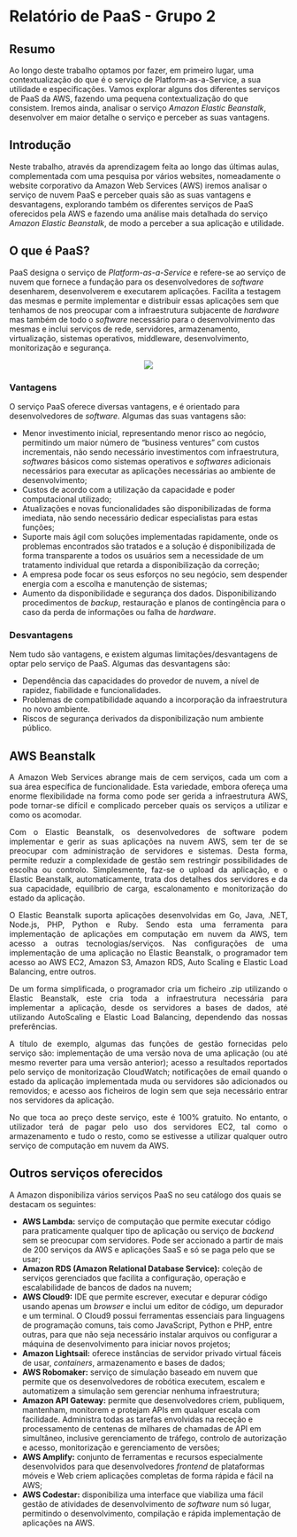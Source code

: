 # Relatório de PaaS - Grupo 2
## Resumo

Ao longo deste trabalho optamos por fazer, em primeiro lugar, uma contextualização 
do que é o serviço de Platform-as-a-Service, a sua utilidade e especificações. Vamos explorar alguns dos diferentes serviços de PaaS da AWS, fazendo uma pequena contextualização do que consistem. Iremos ainda, analisar o serviço *Amazon Elastic Beanstalk*, desenvolver em maior detalhe o serviço e perceber as suas vantagens.  

## Introdução

Neste trabalho, através da aprendizagem feita ao longo das últimas aulas, complementada com uma pesquisa por vários websites, nomeadamente o website corporativo da Amazon Web Services (AWS) iremos analisar o serviço de nuvem PaaS e perceber quais são as suas vantagens e desvantagens, explorando também os diferentes serviços de PaaS oferecidos pela AWS e fazendo uma análise mais detalhada do serviço *Amazon Elastic Beanstalk*, de modo a perceber a sua aplicação e utilidade.


## O que é PaaS?

PaaS designa o serviço de _Platform-as-a-Service_ e refere-se ao serviço de nuvem que fornece a fundação para os desenvolvedores de _software_ desenharem, desenvolverem e executarem aplicações. Facilita a testagem das mesmas e permite implementar e distribuir essas aplicações sem que tenhamos de nos preocupar com a infraestrutura subjacente de _hardware_ mas também de todo o _software_ necessário para o desenvolvimento das mesmas e inclui serviços de rede, servidores, armazenamento, virtualização, sistemas operativos, middleware, desenvolvimento, monitorização e segurança.

<p align="center">
  <img src="https://blogs.bmc.com/wp-content/uploads/2017/09/saas-vs-paas-vs-iaas-720x675.png"/>
</p>


### Vantagens

O serviço PaaS oferece diversas vantagens, e é orientado para desenvolvedores de _software_. Algumas das suas vantagens são: 
* Menor investimento inicial, representando menor risco ao negócio, permitindo um maior número de “business ventures” com custos incrementais, não sendo necessário investimentos com infraestrutura, _softwares_ básicos como sistemas operativos e _softwares_ adicionais necessários para executar as aplicações necessárias ao ambiente de desenvolvimento;
* Custos de acordo com a utilização da capacidade e poder computacional utilizado;
* Atualizações e novas funcionalidades são disponibilizadas de forma imediata, não sendo necessário dedicar especialistas para estas funções;
* Suporte mais ágil com soluções implementadas rapidamente, onde os problemas encontrados são tratados e a solução é disponibilizada de forma transparente a todos os usuários sem a necessidade de um tratamento individual que retarda a disponibilização da correção;
* A empresa pode focar os seus esforços no seu negócio, sem despender energia com a escolha e manutenção de sistemas;
* Aumento da disponibilidade e segurança dos dados. Disponibilizando procedimentos de _backup_, restauração e planos de contingência para o caso da perda de informações ou falha de _hardware_.

### Desvantagens

Nem tudo são vantagens, e existem algumas limitações/desvantagens de optar pelo serviço de PaaS. Algumas das desvantagens são: 
* Dependência das capacidades do provedor de nuvem, a nível de rapidez, fiabilidade e funcionalidades. 
* Problemas de compatibilidade aquando a incorporação da infraestrutura no novo ambiente.
* Riscos de segurança derivados da disponibilização num ambiente público.

## AWS Beanstalk

<p align="justify">
A Amazon Web Services abrange mais de cem serviços, cada um com a sua área específica de funcionalidade. Esta variedade, embora ofereça uma enorme flexibilidade na forma como pode ser gerida a infraestrutura AWS, pode tornar-se difícil e complicado perceber quais os serviços a utilizar e como os acomodar.
</p>
<p align="justify">
Com o Elastic Beanstalk, os desenvolvedores de software podem implementar e gerir as suas aplicações na nuvem AWS, sem ter de se preocupar com administração de servidores e sistemas. Desta forma, permite reduzir a complexidade de gestão sem restringir possibilidades de escolha ou controlo. Simplesmente, faz-se o upload da aplicação, e o Elastic Beanstalk, automaticamente,  trata dos detalhes dos servidores e da sua capacidade, equilíbrio de carga, escalonamento e monitorização do estado da aplicação.
</p>
<p align="justify">
O Elastic Beanstalk suporta aplicações desenvolvidas em Go, Java, .NET, Node.js, PHP, Python e Ruby. Sendo esta uma ferramenta para implementação de aplicações em computação em nuvem da AWS, tem acesso a outras tecnologias/serviços. Nas configurações de uma implementação de uma aplicação no Elastic Beanstalk, o programador tem acesso ao AWS EC2, Amazon S3, Amazon RDS, Auto Scaling e Elastic Load Balancing, entre outros.
</p>
<p align="justify">
De um forma simplificada, o programador cria um ficheiro .zip utilizando o Elastic Beanstalk, este cria toda a infraestrutura necessária para implementar a aplicação, desde os servidores a bases de dados, até utilizando AutoScaling e Elastic Load Balancing, dependendo das nossas preferências.
</p>
<p align="justify">
A título de exemplo, algumas das funções de gestão fornecidas pelo serviço são: implementação de uma versão nova de uma aplicação (ou até mesmo reverter para uma versão anterior); acesso a resultados reportados pelo serviço de monitorização CloudWatch; notificações de email quando o estado da aplicação implementada muda ou servidores são adicionados ou removidos; e acesso aos ficheiros de login sem que seja necessário entrar nos servidores da aplicação. 
</p>

<p align="justify">
No que toca ao preço deste serviço, este é 100% gratuito. No entanto, o utilizador terá de pagar pelo uso dos servidores EC2, tal como o armazenamento e tudo o resto, como se estivesse a utilizar qualquer outro serviço de computação em nuvem da AWS.
</p>


## Outros serviços oferecidos

A Amazon disponibiliza vários serviços PaaS no seu catálogo dos quais se destacam os seguintes:

*	**AWS Lambda:** serviço de computação que permite executar código para praticamente qualquer tipo de aplicação ou serviço de _backend_ sem se preocupar com servidores. Pode ser accionado a partir de mais de 200 serviços da AWS e aplicações SaaS e só se paga pelo que se usar;
*	**Amazon RDS (Amazon Relational Database Service):** coleção de serviços gerenciados que facilita a configuração, operação e escalabilidade de bancos de dados na nuvem;
*	**AWS Cloud9:** IDE que permite escrever, executar e depurar código usando apenas um _browser_ e inclui um editor de código, um depurador e um terminal. O Cloud9 possui ferramentas essenciais para linguagens de programação comuns, tais como JavaScript, Python e PHP, entre outras, para que não seja necessário instalar arquivos ou configurar a máquina de desenvolvimento para iniciar novos projetos;
*	**Amazon Lightsail:**  oferece instâncias de servidor privado virtual fáceis de usar, _containers_, armazenamento e bases de dados;
*	**AWS Robomaker:** serviço de simulação baseado em nuvem que permite que os desenvolvedores de robótica executem, escalem e automatizem a simulação sem gerenciar nenhuma infraestrutura;
*	**Amazon API Gateway:** permite que desenvolvedores criem, publiquem, mantenham, monitorem e protejam APIs em qualquer escala com facilidade. Administra todas as tarefas envolvidas na receção e processamento de centenas de milhares de chamadas de API em simultâneo, inclusive gerenciamento de tráfego, controlo de autorização e acesso, monitorização e gerenciamento de versões;
*	**AWS Amplify:** conjunto de ferramentas e recursos especialmente desenvolvidos para que desenvolvedores _frontend_ de plataformas móveis e Web criem aplicações completas de forma rápida e fácil na AWS;
*	**AWS Codestar:** disponibiliza uma interface que viabiliza uma fácil gestão de atividades de desenvolvimento de _software_ num só lugar, permitindo o desenvolvimento, compilação e rápida implementação de aplicações na AWS.
